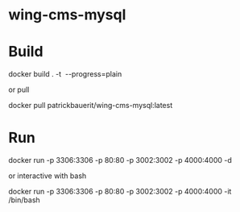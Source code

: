 # wing-cms-mysql

# Build

docker build . -t <image name> --progress=plain

or pull

docker pull patrickbauerit/wing-cms-mysql:latest

# Run

docker run -p 3306:3306 -p 80:80 -p 3002:3002 -p 4000:4000 -d <image name>

or interactive with bash

docker run -p 3306:3306 -p 80:80 -p 3002:3002 -p 4000:4000 -it <image name> /bin/bash